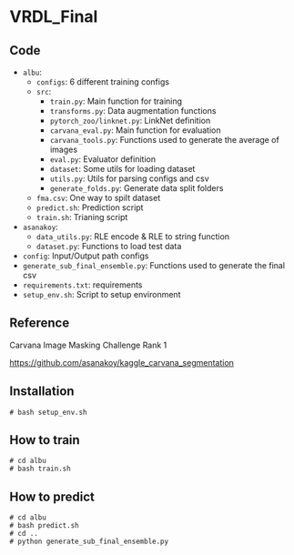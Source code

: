 # VRDL_Final
## Code
 - `albu`:
     - `configs`: 6 different training configs
     - `src`: 
         - `train.py`: Main function for training
         - `transforms.py`: Data augmentation functions
         - `pytorch_zoo/linknet.py`: LinkNet definition
         - `carvana_eval.py`: Main function for evaluation
         - `carvana_tools.py`: Functions used to generate the average of images
         - `eval.py`: Evaluator definition
         - `dataset`: Some utils for loading dataset
         - `utils.py`: Utils for parsing configs and csv
         - `generate_folds.py`: Generate data split folders
     - `fma.csv`: One way to spilt dataset
     - `predict.sh`: Prediction script
     - `train.sh`: Trianing script
 - `asanakoy`:
     - `data_utils.py`: RLE encode & RLE to string function
     - `dataset.py`: Functions to load test data
 - `config`: Input/Output path configs
 - `generate_sub_final_ensemble.py`: Functions used to generate the final csv
 - `requirements.txt`: requirements
 - `setup_env.sh`: Script to setup environment

## Reference
Carvana Image Masking Challenge Rank 1

https://github.com/asanakoy/kaggle_carvana_segmentation

## Installation
```
# bash setup_env.sh
```

## How to train
```
# cd albu
# bash train.sh
```

## How to predict
```
# cd albu
# bash predict.sh
# cd ..
# python generate_sub_final_ensemble.py
```
